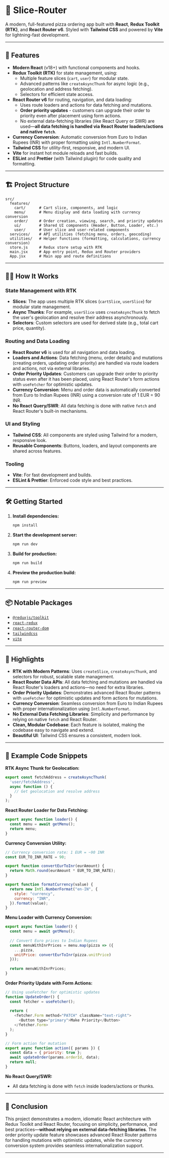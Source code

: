 # 🍕 Slice-Router

A modern, full-featured pizza ordering app built with **React**, **Redux Toolkit (RTK)**, and **React Router v6**. Styled with **Tailwind CSS** and powered by **Vite** for lightning-fast development.

---

## 🚀 Features

- **Modern React** (v18+) with functional components and hooks.
- **Redux Toolkit (RTK)** for state management, using:
  - Multiple feature slices (`cart`, `user`) for modular state.
  - Advanced patterns like `createAsyncThunk` for async logic (e.g., geolocation and address fetching).
  - Selectors for efficient state access.
- **React Router v6** for routing, navigation, and data loading:
  - Uses route loaders and actions for data fetching and mutations.
  - **Order priority updates** - customers can upgrade their order to priority even after placement using form actions.
  - No external data-fetching libraries (like React Query or SWR) are used—**all data fetching is handled via React Router loaders/actions and native `fetch`**.
- **Currency Conversion**: Automatic conversion from Euro to Indian Rupees (INR) with proper formatting using `Intl.NumberFormat`.
- **Tailwind CSS** for utility-first, responsive, and modern UI.
- **Vite** for instant hot module reloads and fast builds.
- **ESLint** and **Prettier** (with Tailwind plugin) for code quality and formatting.

---

## 🏗️ Project Structure

```
src/
  features/
    cart/      # Cart slice, components, and logic
    menu/      # Menu display and data loading with currency conversion
    order/     # Order creation, viewing, search, and priority updates
    ui/        # Shared UI components (Header, Button, Loader, etc.)
    user/      # User slice and user-related components
  services/    # API utilities (fetching menu, orders, geocoding)
  utilities/   # Helper functions (formatting, calculations, currency conversion)
  store.js     # Redux store setup with RTK
  main.jsx     # App entry point, Redux and Router providers
  App.jsx      # Main app and route definitions
```

---

## 🧑‍💻 How It Works

### State Management with RTK

- **Slices**: The app uses multiple RTK slices (`cartSlice`, `userSlice`) for modular state management.
- **Async Thunks**: For example, `userSlice` uses `createAsyncThunk` to fetch the user's geolocation and resolve their address asynchronously.
- **Selectors**: Custom selectors are used for derived state (e.g., total cart price, quantity).

### Routing and Data Loading

- **React Router v6** is used for all navigation and data loading.
- **Loaders and Actions**: Data fetching (menu, order details) and mutations (creating orders, updating order priority) are handled via route loaders and actions, not via external libraries.
- **Order Priority Updates**: Customers can upgrade their order to priority status even after it has been placed, using React Router's form actions with `useFetcher` for optimistic updates.
- **Currency Conversion**: Menu and order data is automatically converted from Euro to Indian Rupees (INR) using a conversion rate of 1 EUR = 90 INR.
- **No React Query/SWR**: All data fetching is done with native `fetch` and React Router's built-in mechanisms.

### UI and Styling

- **Tailwind CSS**: All components are styled using Tailwind for a modern, responsive look.
- **Reusable Components**: Buttons, loaders, and layout components are shared across features.

### Tooling

- **Vite**: For fast development and builds.
- **ESLint & Prettier**: Enforced code style and best practices.

---

## 🛠️ Getting Started

1. **Install dependencies:**
   ```bash
   npm install
   ```
2. **Start the development server:**
   ```bash
   npm run dev
   ```
3. **Build for production:**
   ```bash
   npm run build
   ```
4. **Preview the production build:**
   ```bash
   npm run preview
   ```

---

## 📦 Notable Packages

- [`@reduxjs/toolkit`](https://redux-toolkit.js.org/)
- [`react-redux`](https://react-redux.js.org/)
- [`react-router-dom`](https://reactrouter.com/en/main)
- [`tailwindcss`](https://tailwindcss.com/)
- [`vite`](https://vitejs.dev/)

---

## 📝 Highlights

- **RTK with Modern Patterns**: Uses `createSlice`, `createAsyncThunk`, and selectors for robust, scalable state management.
- **React Router Data APIs**: All data fetching and mutations are handled via React Router's loaders and actions—no need for extra libraries.
- **Order Priority Updates**: Demonstrates advanced React Router patterns with `useFetcher` for optimistic updates and form actions for mutations.
- **Currency Conversion**: Seamless conversion from Euro to Indian Rupees with proper internationalization using `Intl.NumberFormat`.
- **No External Data Fetching Libraries**: Simplicity and performance by relying on native `fetch` and React Router.
- **Clean, Modular Codebase**: Each feature is isolated, making the codebase easy to navigate and extend.
- **Beautiful UI**: Tailwind CSS ensures a consistent, modern look.

---

## 📂 Example Code Snippets

**RTK Async Thunk for Geolocation:**
```js
export const fetchAddress = createAsyncThunk(
  'user/fetchAddress',
  async function () {
    // Get geolocation and resolve address
  }
);
```

**React Router Loader for Data Fetching:**
```js
export async function loader() {
  const menu = await getMenu();
  return menu;
}
```

**Currency Conversion Utility:**
```js
// Currency conversion rate: 1 EUR = ~90 INR
const EUR_TO_INR_RATE = 90;

export function convertEurToInr(eurAmount) {
  return Math.round(eurAmount * EUR_TO_INR_RATE);
}

export function formatCurrency(value) {
  return new Intl.NumberFormat("en-IN", {
    style: "currency",
    currency: "INR",
  }).format(value);
}
```

**Menu Loader with Currency Conversion:**
```js
export async function loader() {
  const menu = await getMenu();
  
  // Convert Euro prices to Indian Rupees
  const menuWithInrPrices = menu.map(pizza => ({
    ...pizza,
    unitPrice: convertEurToInr(pizza.unitPrice)
  }));
  
  return menuWithInrPrices;
}
```

**Order Priority Update with Form Actions:**
```js
// Using useFetcher for optimistic updates
function UpdateOrder() {
  const fetcher = useFetcher();
  
  return (
    <fetcher.Form method="PATCH" className="text-right">
      <Button type="primary">Make Priority</Button>
    </fetcher.Form>
  );
}

// Form action for mutation
export async function action({ params }) {
  const data = { priority: true };
  await updateOrder(params.orderId, data);
  return null;
}
```

**No React Query/SWR:**
- All data fetching is done with `fetch` inside loaders/actions or thunks.

---

## 🏁 Conclusion

This project demonstrates a modern, idiomatic React architecture with Redux Toolkit and React Router, focusing on simplicity, performance, and best practices—**without relying on external data-fetching libraries**. The order priority update feature showcases advanced React Router patterns for handling mutations with optimistic updates, while the currency conversion system provides seamless internationalization support.

---
